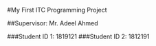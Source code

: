 #My First ITC Programming Project

##Supervisor: Mr. Adeel Ahmed

###Student ID 1: 1819121
###Student ID 2: 1812191 